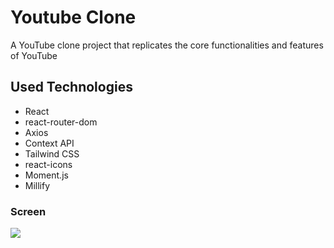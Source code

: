 # Youtube Clone

A YouTube clone project that replicates the core functionalities and features of YouTube

## Used Technologies

- React </br>
- react-router-dom </br>
- Axios </br>
- Context API </br>
- Tailwind CSS </br>
- react-icons </br>
- Moment.js </br>
- Millify

### Screen

![](youtube.gif)
